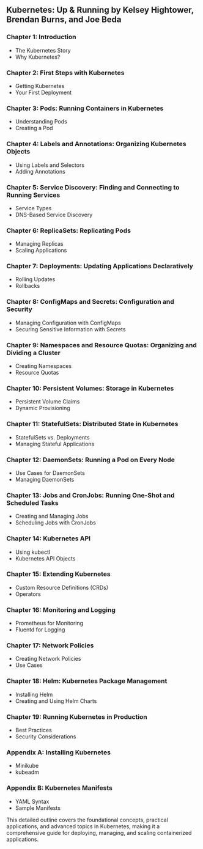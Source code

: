 ## Kubernetes: Up & Running by Kelsey Hightower, Brendan Burns, and Joe Beda

### Chapter 1: Introduction
- The Kubernetes Story
- Why Kubernetes?

### Chapter 2: First Steps with Kubernetes
- Getting Kubernetes
- Your First Deployment

### Chapter 3: Pods: Running Containers in Kubernetes
- Understanding Pods
- Creating a Pod

### Chapter 4: Labels and Annotations: Organizing Kubernetes Objects
- Using Labels and Selectors
- Adding Annotations

### Chapter 5: Service Discovery: Finding and Connecting to Running Services
- Service Types
- DNS-Based Service Discovery

### Chapter 6: ReplicaSets: Replicating Pods
- Managing Replicas
- Scaling Applications

### Chapter 7: Deployments: Updating Applications Declaratively
- Rolling Updates
- Rollbacks

### Chapter 8: ConfigMaps and Secrets: Configuration and Security
- Managing Configuration with ConfigMaps
- Securing Sensitive Information with Secrets

### Chapter 9: Namespaces and Resource Quotas: Organizing and Dividing a Cluster
- Creating Namespaces
- Resource Quotas

### Chapter 10: Persistent Volumes: Storage in Kubernetes
- Persistent Volume Claims
- Dynamic Provisioning

### Chapter 11: StatefulSets: Distributed State in Kubernetes
- StatefulSets vs. Deployments
- Managing Stateful Applications

### Chapter 12: DaemonSets: Running a Pod on Every Node
- Use Cases for DaemonSets
- Managing DaemonSets

### Chapter 13: Jobs and CronJobs: Running One-Shot and Scheduled Tasks
- Creating and Managing Jobs
- Scheduling Jobs with CronJobs

### Chapter 14: Kubernetes API
- Using kubectl
- Kubernetes API Objects

### Chapter 15: Extending Kubernetes
- Custom Resource Definitions (CRDs)
- Operators

### Chapter 16: Monitoring and Logging
- Prometheus for Monitoring
- Fluentd for Logging

### Chapter 17: Network Policies
- Creating Network Policies
- Use Cases

### Chapter 18: Helm: Kubernetes Package Management
- Installing Helm
- Creating and Using Helm Charts

### Chapter 19: Running Kubernetes in Production
- Best Practices
- Security Considerations

### Appendix A: Installing Kubernetes
- Minikube
- kubeadm

### Appendix B: Kubernetes Manifests
- YAML Syntax
- Sample Manifests

This detailed outline covers the foundational concepts, practical applications, and advanced topics in Kubernetes, making it a comprehensive guide for deploying, managing, and scaling containerized applications.